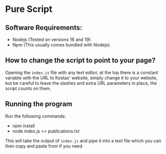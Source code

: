 # Pure Script

## Software Requirements:

- Nodejs (Tested on versions 16 and 19).
- Npm (This usually comes bundled with Nodejs).

## How to change the script to point to your page?
Opening the `index.js` file with any text editor, at the top there is a constant variable with the URL to Kostas' website, simply change it to your website, but be careful to leave the slashes and extra URL parameters in place, the script counts on them.

## Running the program
Run the following commands:
- npm install
- node index.js >> publications.txt

This will take the output of `index.js` and pipe it into a text file which you can then copy and paste from if you need.
